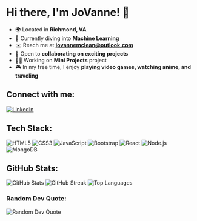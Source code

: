 # Hi there, I'm JoVanne! 👋

- 🌍 Located in **Richmond, VA**
- 🧠 Currently diving into **Machine Learning**
- ✉️ Reach me at **jovannemclean@outlook.com**
- 🤝 Open to **collaborating on exciting projects**
- 🧑‍💻 Working on **Mini Projects** project
- 🎮 In my free time, I enjoy **playing video games, watching anime, and traveling**

## Connect with me:
[![LinkedIn](https://img.shields.io/badge/LinkedIn-%230077B5.svg?logo=linkedin&logoColor=white)](https://www.linkedin.com/in/jovanne-mclean/)

## Tech Stack:
![HTML5](https://img.shields.io/badge/HTML5-%23E34F26.svg?style=for-the-badge&logo=html5&logoColor=white)
![CSS3](https://img.shields.io/badge/CSS3-%231572B6.svg?style=for-the-badge&logo=css3&logoColor=white)
![JavaScript](https://img.shields.io/badge/JavaScript-%23323330.svg?style=for-the-badge&logo=javascript&logoColor=%23F7DF1E)
![Bootstrap](https://img.shields.io/badge/Bootstrap-%23563D7C.svg?style=for-the-badge&logo=bootstrap&logoColor=white)
![React](https://img.shields.io/badge/React-%2320232a.svg?style=for-the-badge&logo=react&logoColor=%2361DAFB)
![Node.js](https://img.shields.io/badge/Node.js-6DA55F?style=for-the-badge&logo=node.js&logoColor=white)
![MongoDB](https://img.shields.io/badge/MongoDB-%234ea94b.svg?style=for-the-badge&logo=mongodb&logoColor=white)

## GitHub Stats:
![GitHub Stats](https://github-readme-stats.vercel.app/api?username=jovannemclean&theme=dark&hide_border=false&include_all_commits=true&count_private=true)
![GitHub Streak](https://github-readme-streak-stats.herokuapp.com/?user=jovannemclean&theme=dark&hide_border=false)
![Top Languages](https://github-readme-stats.vercel.app/api/top-langs/?username=jovannemclean&theme=dark&hide_border=false&layout=compact)

### Random Dev Quote:
![Random Dev Quote](https://quotes-github-readme.vercel.app/api?type=horizontal&theme=dark)
